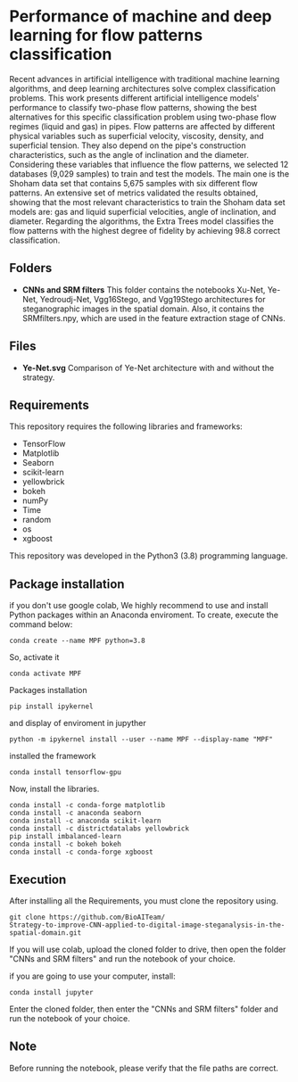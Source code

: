 # Performance of machine and deep learning for flow patterns classification

Recent advances in artificial intelligence with traditional machine learning algorithms, and deep learning architectures solve complex classification problems. This work presents different artificial intelligence models' performance to classify two-phase flow patterns, showing the best alternatives for this specific classification problem using two-phase flow regimes (liquid and gas) in pipes. Flow patterns are affected by different physical variables such as superficial velocity, viscosity, density, and superficial tension. They also depend on the pipe's construction characteristics, such as the angle of inclination and the diameter. Considering these variables that influence the flow patterns, we selected 12 databases (9,029 samples) to train and test the models. The main one is the Shoham data set that contains 5,675 samples with six different flow patterns. An extensive set of metrics validated the results obtained, showing that the most relevant characteristics to train the Shoham data set models are: gas and liquid superficial velocities, angle of inclination, and diameter. Regarding the algorithms, the Extra Trees model classifies the flow patterns with the highest degree of fidelity by achieving 98.8 correct classification.
## Folders

- **CNNs and SRM filters** This folder contains the notebooks Xu-Net, Ye-Net, Yedroudj-Net, Vgg16Stego, and Vgg19Stego architectures for steganographic images in the spatial domain. Also, it contains the SRMfilters.npy, which are used in the feature extraction stage of CNNs.

## Files

 - **Ye-Net.svg** Comparison of Ye-Net architecture with and without the strategy.
 
## Requirements
This repository requires the following libraries and frameworks:

- TensorFlow 
- Matplotlib
- Seaborn
- scikit-learn
- yellowbrick
- bokeh
- numPy 
- Time
- random
- os
- xgboost

This repository was developed in the Python3 (3.8) programming language.

## Package installation

if you don't use google colab, We highly recommend to use and install Python packages within an Anaconda enviroment. To create, execute the command below:
```
conda create --name MPF python=3.8
```
So, activate it
```
conda activate MPF 
```
Packages installation
```
pip install ipykernel
```
and display of enviroment in jupyther
```
python -m ipykernel install --user --name MPF --display-name "MPF"
```
installed the framework
```
conda install tensorflow-gpu
```
Now, install the libraries.
```
conda install -c conda-forge matplotlib
conda install -c anaconda seaborn
conda install -c anaconda scikit-learn
conda install -c districtdatalabs yellowbrick
pip install imbalanced-learn
conda install -c bokeh bokeh
conda install -c conda-forge xgboost
```
## Execution
After installing all the Requirements, you must clone the repository using.
```
git clone https://github.com/BioAITeam/
Strategy-to-improve-CNN-applied-to-digital-image-steganalysis-in-the-spatial-domain.git
```
If you will use colab, upload the cloned folder to drive, then open the folder "CNNs and SRM filters" and run the notebook of your choice.

if you are going to use your computer, install:
```
conda install jupyter 
```
Enter the cloned folder, then enter the "CNNs and SRM filters" folder and run the notebook of your choice.

## Note 
Before running the notebook, please verify that the file paths are correct.

